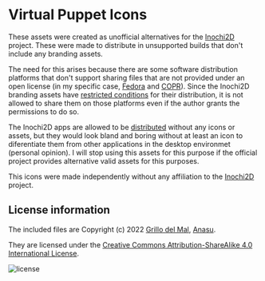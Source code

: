 # Virtual Puppet Icons

These assets were created as unofficial alternatives for the [Inochi2D](https://inochi2d.com) project. These were made to distribute in unsupported builds that don't include any branding assets.

The need for this arises because there are some software distribution platforms that don't support sharing files that are not provided under an open license (in my specific case, [Fedora](https://docs.fedoraproject.org/en-US/legal/license-approval/#_allowed_for_content) and [COPR](https://docs.pagure.org/copr.copr/user_documentation.html#what-i-can-build-in-copr)). Since the Inochi2D branding assets have [restricted conditions](https://github.com/Inochi2D/branding#conditions-of-use) for their distribution, it is not allowed to share them on those platforms even if the author grants the permissions to do so.

The Inochi2D apps are allowed to be [distributed](https://github.com/Inochi2D/inochi-creator#for-package-maintainers) without any icons or assets, but they would look bland and boring without at least an icon to diferentiate them from other applications in the desktop environmet (personal opinion). I will stop using this assets for this purpose if the official project provides alternative valid assets for this purposes.

This icons were made independently without any affiliation to the [Inochi2D](https://inochi2d.com) project.

## License information

The included files are Copyright (c) 2022 [Grillo del Mal](https://twitter.com/grillo_delmal), [Anasu](https://twitter.com/ooanasuoo).

They are licensed under the [Creative Commons Attribution-ShareAlike 4.0 International License](https://creativecommons.org/licenses/by-sa/4.0/). 

![license](https://i.creativecommons.org/l/by-sa/4.0/88x31.png "Creative Commons Attribution-ShareAlike 4.0 International License")